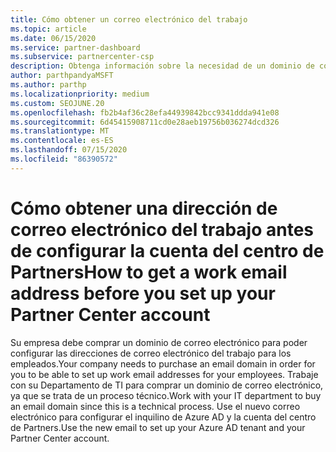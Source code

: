 ```yaml
---
title: Cómo obtener un correo electrónico del trabajo
ms.topic: article
ms.date: 06/15/2020
ms.service: partner-dashboard
ms.subservice: partnercenter-csp
description: Obtenga información sobre la necesidad de un dominio de correo electrónico antes de configurar una cuenta de Azure AD en el centro de Partners. Aprenda también a comprar un dominio de correo electrónico.
author: parthpandyaMSFT
ms.author: parthp
ms.localizationpriority: medium
ms.custom: SEOJUNE.20
ms.openlocfilehash: fb2b4af36c28efa44939842bcc9341ddda941e08
ms.sourcegitcommit: 6d45415908711cd0e28aeb19756b036274dcd326
ms.translationtype: MT
ms.contentlocale: es-ES
ms.lasthandoff: 07/15/2020
ms.locfileid: "86390572"
---
```

# <a name="how-to-get-a-work-email-address-before-you-set-up-your-partner-center-account"></a><span data-ttu-id="22067-104">Cómo obtener una dirección de correo electrónico del trabajo antes de configurar la cuenta del centro de Partners</span><span class="sxs-lookup"><span data-stu-id="22067-104">How to get a work email address before you set up your Partner Center account</span></span>

<span data-ttu-id="22067-105">Su empresa debe comprar un dominio de correo electrónico para poder configurar las direcciones de correo electrónico del trabajo para los empleados.</span><span class="sxs-lookup"><span data-stu-id="22067-105">Your company needs to purchase an email domain in order for you to be able to set up work email addresses for your employees.</span></span> <span data-ttu-id="22067-106">Trabaje con su Departamento de TI para comprar un dominio de correo electrónico, ya que se trata de un proceso técnico.</span><span class="sxs-lookup"><span data-stu-id="22067-106">Work with your IT department to buy an email domain since this is a technical process.</span></span> <span data-ttu-id="22067-107">Use el nuevo correo electrónico para configurar el inquilino de Azure AD y la cuenta del centro de Partners.</span><span class="sxs-lookup"><span data-stu-id="22067-107">Use the new email to set up your Azure AD tenant and your Partner Center account.</span></span>
